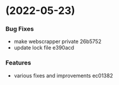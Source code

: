 #  (2022-05-23)


### Bug Fixes

* make webscrapper private 26b5752
* update lock file e390acd


### Features

* various fixes and improvements ec01382




